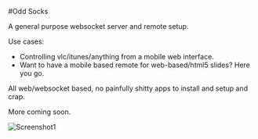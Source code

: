 #Odd Socks

A general purpose websocket server and remote setup.

Use cases:

* Controlling vlc/itunes/anything from a mobile web interface.
* Want to have a mobile based remote for web-based/html5 slides? Here you go.

All web/websocket based, no painfully shitty apps to install and setup and crap.

More coming soon.

![Screenshot1](https://raw.github.com/latentflip/odd_socks/master/docs/screen1.png)

